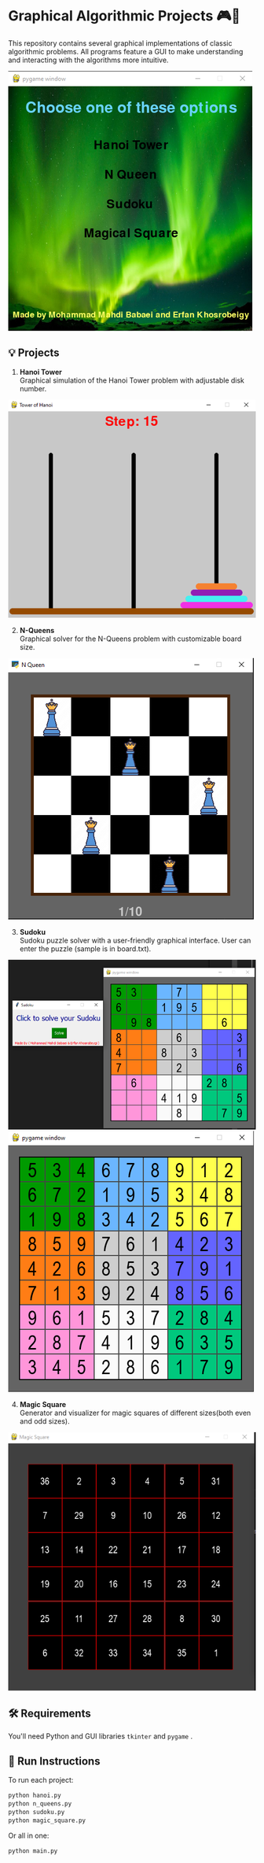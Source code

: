 # Graphical Algorithmic Projects 🎮🧠

This repository contains several graphical implementations of classic algorithmic problems. All programs feature a GUI to make understanding and interacting with the algorithms more intuitive.

![alt text](image.png)

## 💡 Projects

1. **Hanoi Tower**  
   Graphical simulation of the Hanoi Tower problem with adjustable disk number.

![alt text](image-2.png)

2. **N-Queens**  
   Graphical solver for the N-Queens problem with customizable board size.

![alt text](image-3.png)

3. **Sudoku**  
   Sudoku puzzle solver with a user-friendly graphical interface. User can enter the puzzle (sample is in board.txt).

![alt text](image-4.png)
![alt text](image-5.png)

4. **Magic Square**  
   Generator and visualizer for magic squares of different sizes(both even and odd sizes).

![alt text](image-6.png)


## 🛠 Requirements

You'll need Python and GUI libraries  `tkinter` and `pygame` .

## 🚀 Run Instructions

To run each project:

```bash
python hanoi.py
python n_queens.py
python sudoku.py
python magic_square.py
```

Or all in one:
```bash
python main.py
```
